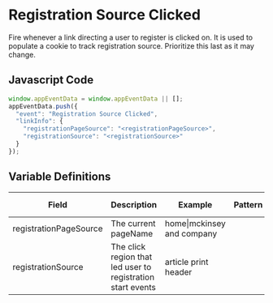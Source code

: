 # Registration Source Clicked

Fire whenever a link directing a user to register is clicked on. It is used to populate a cookie to track registration source. Prioritize this last as it may change.

## Javascript Code

```js
window.appEventData = window.appEventData || [];
appEventData.push({
  "event": "Registration Source Clicked",
  "linkInfo": {
    "registrationPageSource": "<registrationPageSource>",
    "registrationSource": "<registrationSource>"
  }
});
```
## Variable Definitions

|Field|Description|Example|Pattern|Min Length|Max Length|Minimum|Maximum|Multiple Of|
| --- | --- | --- | --- | --- | --- | --- | --- | --- |
|registrationPageSource|The current pageName|home\|mckinsey and company|
|registrationSource|The click region that led user to registration start events|article print header|